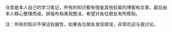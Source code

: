 仓库是本人自己的学习笔记，所有的知识都有借鉴其他前辈的博客和文章，最后由本人精心整理而成，排版布局美观整洁，希望对各位朋友有所帮助。

注：所有的知识不保证权威性，如果各位朋友发现错误，非常欢迎与我讨论。

